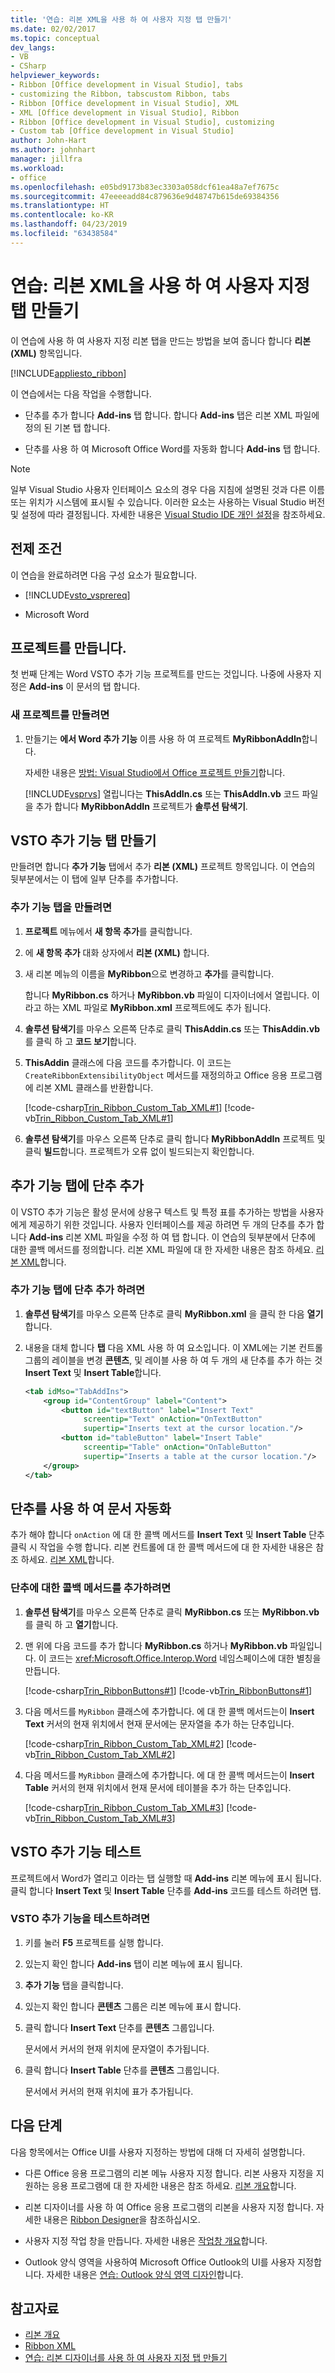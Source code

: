 ```yaml
---
title: '연습: 리본 XML을 사용 하 여 사용자 지정 탭 만들기'
ms.date: 02/02/2017
ms.topic: conceptual
dev_langs:
- VB
- CSharp
helpviewer_keywords:
- Ribbon [Office development in Visual Studio], tabs
- customizing the Ribbon, tabscustom Ribbon, tabs
- Ribbon [Office development in Visual Studio], XML
- XML [Office development in Visual Studio], Ribbon
- Ribbon [Office development in Visual Studio], customizing
- Custom tab [Office development in Visual Studio]
author: John-Hart
ms.author: johnhart
manager: jillfra
ms.workload:
- office
ms.openlocfilehash: e05bd9173b83ec3303a058dcf61ea48a7ef7675c
ms.sourcegitcommit: 47eeeeadd84c879636e9d48747b615de69384356
ms.translationtype: HT
ms.contentlocale: ko-KR
ms.lasthandoff: 04/23/2019
ms.locfileid: "63438584"
---
```

# <a name="walkthrough-create-a-custom-tab-by-using-ribbon-xml"></a>연습: 리본 XML을 사용 하 여 사용자 지정 탭 만들기
  이 연습에 사용 하 여 사용자 지정 리본 탭을 만드는 방법을 보여 줍니다 합니다 **리본 (XML)** 항목입니다.

 [!INCLUDE[appliesto_ribbon](../vsto/includes/appliesto-ribbon-md.md)]

 이 연습에서는 다음 작업을 수행합니다.

- 단추를 추가 합니다 **Add-ins** 탭 합니다. 합니다 **Add-ins** 탭은 리본 XML 파일에 정의 된 기본 탭 합니다.

- 단추를 사용 하 여 Microsoft Office Word를 자동화 합니다 **Add-ins** 탭 합니다.

> [!NOTE]
> 일부 Visual Studio 사용자 인터페이스 요소의 경우 다음 지침에 설명된 것과 다른 이름 또는 위치가 시스템에 표시될 수 있습니다. 이러한 요소는 사용하는 Visual Studio 버전 및 설정에 따라 결정됩니다. 자세한 내용은 [Visual Studio IDE 개인 설정](../ide/personalizing-the-visual-studio-ide.md)을 참조하세요.

## <a name="prerequisites"></a>전제 조건
 이 연습을 완료하려면 다음 구성 요소가 필요합니다.

- [!INCLUDE[vsto_vsprereq](../vsto/includes/vsto-vsprereq-md.md)]

- Microsoft Word

## <a name="create-the-project"></a>프로젝트를 만듭니다.
 첫 번째 단계는 Word VSTO 추가 기능 프로젝트를 만드는 것입니다. 나중에 사용자 지정은 **Add-ins** 이 문서의 탭 합니다.

### <a name="to-create-a-new-project"></a>새 프로젝트를 만들려면

1. 만들기는 **에서 Word 추가 기능** 이름 사용 하 여 프로젝트 **MyRibbonAddIn**합니다.

     자세한 내용은 [방법: Visual Studio에서 Office 프로젝트 만들기](../vsto/how-to-create-office-projects-in-visual-studio.md)합니다.

     [!INCLUDE[vsprvs](../sharepoint/includes/vsprvs-md.md)] 열립니다는 **ThisAddIn.cs** 또는 **ThisAddIn.vb** 코드 파일을 추가 합니다 **MyRibbonAddIn** 프로젝트가 **솔루션 탐색기**.

## <a name="create-the-vsto-add-ins-tab"></a>VSTO 추가 기능 탭 만들기
 만들려면 합니다 **추가 기능** 탭에서 추가 **리본 (XML)** 프로젝트 항목입니다. 이 연습의 뒷부분에서는 이 탭에 일부 단추를 추가합니다.

### <a name="to-create-the-add-ins-tab"></a>추가 기능 탭을 만들려면

1. **프로젝트** 메뉴에서 **새 항목 추가**를 클릭합니다.

2. 에 **새 항목 추가** 대화 상자에서 **리본 (XML)** 합니다.

3. 새 리본 메뉴의 이름을 **MyRibbon**으로 변경하고 **추가**를 클릭합니다.

     합니다 **MyRibbon.cs** 하거나 **MyRibbon.vb** 파일이 디자이너에서 열립니다. 이라고 하는 XML 파일로 **MyRibbon.xml** 프로젝트에도 추가 됩니다.

4. **솔루션 탐색기**를 마우스 오른쪽 단추로 클릭 **ThisAddin.cs** 또는 **ThisAddin.vb**를 클릭 하 고 **코드 보기**합니다.

5. **ThisAddin** 클래스에 다음 코드를 추가합니다. 이 코드는 `CreateRibbonExtensibilityObject` 메서드를 재정의하고 Office 응용 프로그램에 리본 XML 클래스를 반환합니다.

     [!code-csharp[Trin_Ribbon_Custom_Tab_XML#1](../vsto/codesnippet/CSharp/Trin_Ribbon_Custom_Tab_XML_O12/ThisAddIn.cs#1)]
     [!code-vb[Trin_Ribbon_Custom_Tab_XML#1](../vsto/codesnippet/VisualBasic/Trin_Ribbon_Custom_Tab_XML_O12/ThisAddIn.vb#1)]

6. **솔루션 탐색기**를 마우스 오른쪽 단추로 클릭 합니다 **MyRibbonAddIn** 프로젝트 및 클릭 **빌드**합니다. 프로젝트가 오류 없이 빌드되는지 확인합니다.

## <a name="add-buttons-to-the-add-ins-tab"></a>추가 기능 탭에 단추 추가
 이 VSTO 추가 기능은 활성 문서에 상용구 텍스트 및 특정 표를 추가하는 방법을 사용자에게 제공하기 위한 것입니다. 사용자 인터페이스를 제공 하려면 두 개의 단추를 추가 합니다 **Add-ins** 리본 XML 파일을 수정 하 여 탭 합니다. 이 연습의 뒷부분에서 단추에 대한 콜백 메서드를 정의합니다. 리본 XML 파일에 대 한 자세한 내용은 참조 하세요. [리본 XML](../vsto/ribbon-xml.md)합니다.

### <a name="to-add-buttons-to-the-add-ins-tab"></a>추가 기능 탭에 단추 추가 하려면

1. **솔루션 탐색기**를 마우스 오른쪽 단추로 클릭 **MyRibbon.xml** 을 클릭 한 다음 **열기**합니다.

2. 내용을 대체 합니다 **탭** 다음 XML 사용 하 여 요소입니다. 이 XML에는 기본 컨트롤 그룹의 레이블을 변경 **콘텐츠**, 및 레이블 사용 하 여 두 개의 새 단추를 추가 하는 것 **Insert Text** 및 **Insert Table**합니다.

    ```xml
    <tab idMso="TabAddIns">
        <group id="ContentGroup" label="Content">
            <button id="textButton" label="Insert Text"
                 screentip="Text" onAction="OnTextButton"
                 supertip="Inserts text at the cursor location."/>
            <button id="tableButton" label="Insert Table"
                 screentip="Table" onAction="OnTableButton"
                 supertip="Inserts a table at the cursor location."/>
        </group>
    </tab>
    ```

## <a name="automate-the-document-by-using-the-buttons"></a>단추를 사용 하 여 문서 자동화
 추가 해야 합니다 `onAction` 에 대 한 콜백 메서드를 **Insert Text** 및 **Insert Table** 단추 클릭 시 작업을 수행 합니다. 리본 컨트롤에 대 한 콜백 메서드에 대 한 자세한 내용은 참조 하세요. [리본 XML](../vsto/ribbon-xml.md)합니다.

### <a name="to-add-callback-methods-for-the-buttons"></a>단추에 대한 콜백 메서드를 추가하려면

1. **솔루션 탐색기**를 마우스 오른쪽 단추로 클릭 **MyRibbon.cs** 또는 **MyRibbon.vb**를 클릭 하 고 **열기**합니다.

2. 맨 위에 다음 코드를 추가 합니다 **MyRibbon.cs** 하거나 **MyRibbon.vb** 파일입니다. 이 코드는 <xref:Microsoft.Office.Interop.Word> 네임스페이스에 대한 별칭을 만듭니다.

     [!code-csharp[Trin_RibbonButtons#1](../vsto/codesnippet/CSharp/Trin_RibbonButtons/MyRibbon.cs#1)]
     [!code-vb[Trin_RibbonButtons#1](../vsto/codesnippet/VisualBasic/Trin_RibbonButtons/MyRibbon.vb#1)]

3. 다음 메서드를 `MyRibbon` 클래스에 추가합니다. 에 대 한 콜백 메서드는이 **Insert Text** 커서의 현재 위치에서 현재 문서에는 문자열을 추가 하는 단추입니다.

     [!code-csharp[Trin_Ribbon_Custom_Tab_XML#2](../vsto/codesnippet/CSharp/Trin_Ribbon_Custom_Tab_XML_O12/MyRibbon.cs#2)]
     [!code-vb[Trin_Ribbon_Custom_Tab_XML#2](../vsto/codesnippet/VisualBasic/Trin_Ribbon_Custom_Tab_XML_O12/MyRibbon.vb#2)]

4. 다음 메서드를 `MyRibbon` 클래스에 추가합니다. 에 대 한 콜백 메서드는이 **Insert Table** 커서의 현재 위치에서 현재 문서에 테이블을 추가 하는 단추입니다.

     [!code-csharp[Trin_Ribbon_Custom_Tab_XML#3](../vsto/codesnippet/CSharp/Trin_Ribbon_Custom_Tab_XML_O12/MyRibbon.cs#3)]
     [!code-vb[Trin_Ribbon_Custom_Tab_XML#3](../vsto/codesnippet/VisualBasic/Trin_Ribbon_Custom_Tab_XML_O12/MyRibbon.vb#3)]

## <a name="testing-the-vsto-add-in"></a>VSTO 추가 기능 테스트
 프로젝트에서 Word가 열리고 이라는 탭 실행할 때 **Add-ins** 리본 메뉴에 표시 됩니다. 클릭 합니다 **Insert Text** 및 **Insert Table** 단추를 **Add-ins** 코드를 테스트 하려면 탭.

### <a name="to-test-your-vsto-add-in"></a>VSTO 추가 기능을 테스트하려면

1. 키를 눌러 **F5** 프로젝트를 실행 합니다.

2. 있는지 확인 합니다 **Add-ins** 탭이 리본 메뉴에 표시 됩니다.

3. **추가 기능** 탭을 클릭합니다.

4. 있는지 확인 합니다 **콘텐츠** 그룹은 리본 메뉴에 표시 합니다.

5. 클릭 합니다 **Insert Text** 단추를 **콘텐츠** 그룹입니다.

     문서에서 커서의 현재 위치에 문자열이 추가됩니다.

6. 클릭 합니다 **Insert Table** 단추를 **콘텐츠** 그룹입니다.

     문서에서 커서의 현재 위치에 표가 추가됩니다.

## <a name="next-steps"></a>다음 단계
 다음 항목에서는 Office UI를 사용자 지정하는 방법에 대해 더 자세히 설명합니다.

- 다른 Office 응용 프로그램의 리본 메뉴 사용자 지정 합니다. 리본 사용자 지정을 지 원하는 응용 프로그램에 대 한 자세한 내용은 참조 하세요. [리본 개요](../vsto/ribbon-overview.md)합니다.

- 리본 디자이너를 사용 하 여 Office 응용 프로그램의 리본을 사용자 지정 합니다. 자세한 내용은 [Ribbon Designer](../vsto/ribbon-designer.md)을 참조하십시오.

- 사용자 지정 작업 창을 만듭니다. 자세한 내용은 [작업창 개요](../vsto/actions-pane-overview.md)합니다.

- Outlook 양식 영역을 사용하여 Microsoft Office Outlook의 UI를 사용자 지정합니다. 자세한 내용은 [연습: Outlook 양식 영역 디자인](../vsto/walkthrough-designing-an-outlook-form-region.md)합니다.

## <a name="see-also"></a>참고자료
- [리본 개요](../vsto/ribbon-overview.md)
- [Ribbon XML](../vsto/ribbon-xml.md)
- [연습: 리본 디자이너를 사용 하 여 사용자 지정 탭 만들기](../vsto/walkthrough-creating-a-custom-tab-by-using-the-ribbon-designer.md)
